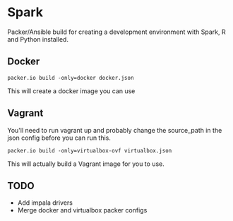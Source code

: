 # Spark

Packer/Ansible build for creating a development environment with Spark, R and Python installed.

## Docker

`packer.io build -only=docker docker.json`

This will create a docker image you can use

## Vagrant

You'll need to run vagrant up and probably change the source_path in the json config before you can run this.

`packer.io build -only=virtualbox-ovf virtualbox.json`

This will actually build a Vagrant image for you to use.

## TODO

- Add impala drivers
- Merge docker and virtualbox packer configs
